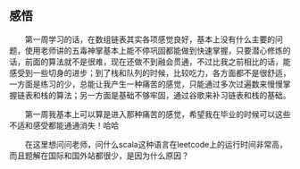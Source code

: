 ## 感悟

  　　第一周学习的话，在数组链表其实各项感觉良好，基本上没有什么主要的问题，使用老师讲的五毒神掌基本上能不停巩固都能做到快速掌握，只要潜心修炼的话，前面的算法就不是很难，现在还做不到融会贯通，不过比我之前相比的话，能感受到一些切身的进步；到了栈和队列的时候，比较吃力，各方面都不是很舒适，一方面是练习的少，总能让我产生一种痛苦的感觉，只能通过多次过遍数来慢慢掌握链表和栈的算法；另一方面是基础不够牢固，通过谷歌来补习链表和栈的基础。

　　第一周我基本上可以算是进入那种痛苦的感觉，希望我在毕业的时候可以这些不适和感受都能通通消失！哈哈

 　　在这里想问问老师，问什么scala这种语言在leetcode上的运行时间非常高，而且题解在国际和国外站都很少，是因为什么原因？  